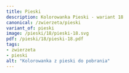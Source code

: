 ```yaml
---
title: Pieski
description: Kolorowanka Pieski - wariant 18
canonical: /zwierzeta/pieski
variant_of: pieski
image: /pieski/18/pieski-18.svg
pdf: /pieski/18/pieski-18.pdf
tags:
- zwierzeta
- pieski
alt: "Kolorowanka z pieski do pobrania"
---
```

